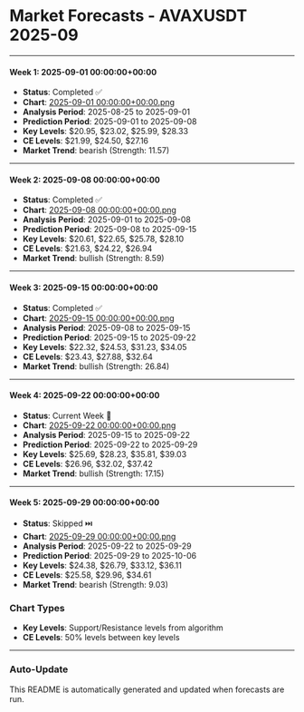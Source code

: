 # Market Forecasts - AVAXUSDT 2025-09

---

#### Week 1: 2025-09-01 00:00:00+00:00
- **Status**: Completed ✅
- **Chart**: <a href="./2025-09-01 00:00:00+00:00.png">2025-09-01 00:00:00+00:00.png</a>
- **Analysis Period**: 2025-08-25 to 2025-09-01
- **Prediction Period**: 2025-09-01 to 2025-09-08
- **Key Levels**: $20.95, $23.02, $25.99, $28.33
- **CE Levels**: $21.99, $24.50, $27.16
- **Market Trend**: bearish (Strength: 11.57)

---

#### Week 2: 2025-09-08 00:00:00+00:00
- **Status**: Completed ✅
- **Chart**: <a href="./2025-09-08 00:00:00+00:00.png">2025-09-08 00:00:00+00:00.png</a>
- **Analysis Period**: 2025-09-01 to 2025-09-08
- **Prediction Period**: 2025-09-08 to 2025-09-15
- **Key Levels**: $20.61, $22.65, $25.78, $28.10
- **CE Levels**: $21.63, $24.22, $26.94
- **Market Trend**: bullish (Strength: 8.59)

---

#### Week 3: 2025-09-15 00:00:00+00:00
- **Status**: Completed ✅
- **Chart**: <a href="./2025-09-15 00:00:00+00:00.png">2025-09-15 00:00:00+00:00.png</a>
- **Analysis Period**: 2025-09-08 to 2025-09-15
- **Prediction Period**: 2025-09-15 to 2025-09-22
- **Key Levels**: $22.32, $24.53, $31.23, $34.05
- **CE Levels**: $23.43, $27.88, $32.64
- **Market Trend**: bullish (Strength: 26.84)

---

#### Week 4: 2025-09-22 00:00:00+00:00
- **Status**: Current Week 🔄
- **Chart**: <a href="./2025-09-22 00:00:00+00:00.png">2025-09-22 00:00:00+00:00.png</a>
- **Analysis Period**: 2025-09-15 to 2025-09-22
- **Prediction Period**: 2025-09-22 to 2025-09-29
- **Key Levels**: $25.69, $28.23, $35.81, $39.03
- **CE Levels**: $26.96, $32.02, $37.42
- **Market Trend**: bullish (Strength: 17.15)

---

#### Week 5: 2025-09-29 00:00:00+00:00
- **Status**: Skipped ⏭️
- **Chart**: <a href="./2025-09-29 00:00:00+00:00.png">2025-09-29 00:00:00+00:00.png</a>
- **Analysis Period**: 2025-09-22 to 2025-09-29
- **Prediction Period**: 2025-09-29 to 2025-10-06
- **Key Levels**: $24.38, $26.79, $33.12, $36.11
- **CE Levels**: $25.58, $29.96, $34.61
- **Market Trend**: bearish (Strength: 9.03)

### Chart Types

- **Key Levels**: Support/Resistance levels from algorithm
- **CE Levels**: 50% levels between key levels

---

### Auto-Update

This README is automatically generated and updated when forecasts are run.
